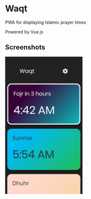 # Waqt

PWA for displaying Islamic prayer times

Powered by Vue.js

## Screenshots

<img src='./scr1.png?raw=true' width=250 alt-text='Screenshot of app'>
